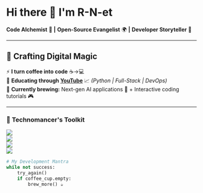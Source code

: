 # Hi there 👋 I'm R-N-et  
**Code Alchemist** 🔮 **|** **Open-Source Evangelist** 🌍 **|** **Developer Storyteller** 📖

---

## 🚀 **Crafting Digital Magic**

⚡ **I turn coffee into code** ☕→💻  
🎥 **Educating through [YouTube](https://www.youtube.com/@RNetWakanda)** 📈 *(Python | Full-Stack | DevOps)*  
🌱 **Currently brewing:** Next-gen AI applications 🤖 + Interactive coding tutorials 🎮

---

### 🔧 **Technomancer's Toolkit**
![](https://img.shields.io/badge/Python-Expert%20Mage-3776AB?logo=python)  
![](https://img.shields.io/badge/Java-Architect%20Level-007396?logo=java)  
![](https://img.shields.io/badge/Full_Stack-Artisan%20Grade-FFD43B?logo=html5&logoColor=000)  
![](https://img.shields.io/badge/Shell_Scripting-Sorcerer%20Class-4EAA25?logo=gnu-bash)

```python
# My Development Mantra
while not success:
    try_again()
    if coffee_cup.empty:
        brew_more() ☕
```


